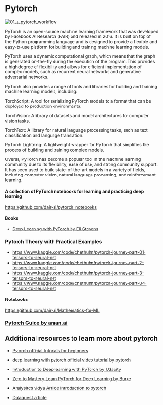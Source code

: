 


# Pytorch
![01_a_pytorch_workflow](https://user-images.githubusercontent.com/110838853/226788275-89bb2940-b100-42cd-a1a8-eba849aee218.png)

PyTorch is an open-source machine learning framework that was developed by Facebook AI Research (FAIR) and released in 2016. It is built on top of the Python programming language and is designed to provide a flexible and easy-to-use platform for building and training machine learning models.

PyTorch uses a dynamic computational graph, which means that the graph is generated on-the-fly during the execution of the program. This provides a high degree of flexibility and allows for efficient implementation of complex models, such as recurrent neural networks and generative adversarial networks.

PyTorch also provides a range of tools and libraries for building and training machine learning models, including:

TorchScript: A tool for serializing PyTorch models to a format that can be deployed to production environments.

TorchVision: A library of datasets and model architectures for computer vision tasks.

TorchText: A library for natural language processing tasks, such as text classification and language translation.

PyTorch Lightning: A lightweight wrapper for PyTorch that simplifies the process of building and training complex models.

Overall, PyTorch has become a popular tool in the machine learning community due to its flexibility, ease of use, and strong community support. It has been used to build state-of-the-art models in a variety of fields, including computer vision, natural language processing, and reinforcement learning.


#### A collection of PyTorch notebooks for learning and practicing deep learning
https://github.com/dair-ai/pytorch_notebooks

#### Books 
- [Deep Learning with PyTorch by Eli Stevens](https://isip.piconepress.com/courses/temple/ece_4822/resources/books/Deep-Learning-with-PyTorch.pdf)
### Pytorch Theory with Practical Examples
- https://www.kaggle.com/code/chethuhn/pytorch-journey-part-01-tensors-to-neural-net
- https://www.kaggle.com/code/chethuhn/pytorch-journey-part-2-tensors-to-neural-net
- https://www.kaggle.com/code/chethuhn/pytorch-journey-part-3-tensors-to-neural-net
- https://www.kaggle.com/code/chethuhn/pytorch-journey-part-04-tensors-to-neural-net

####  Notebooks 
https://github.com/dair-ai/Mathematics-for-ML

### [Pytorch Guide by aman.ai](https://aman.ai/primers/pytorch/)


## Additional  resources to learn more about  pytorch


- [Pytorch official tutorials for beginners](https://pytorch.org/tutorials/beginner/basics/intro.html)
- [deep learning with pytorch official video tutorial by pytorch](https://pytorch.org/tutorials/beginner/deep_learning_60min_blitz.html)
- [Introduction to Deep learning with PyTorch by Udacity](https://learn.udacity.com/courses/ud188)
- [Zero to Mastery Learn PyTorch for Deep Learning by Burke](https://www.learnpytorch.io/)
- [Analysitcs vidya Artilce introduction to pytorch ](https://www.analyticsvidhya.com/blog/2019/09/introduction-to-pytorch-from-scratch/)

- [Dataquest article ](https://www.dataquest.io/blog/pytorch-for-beginners/)




